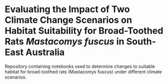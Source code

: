 # Evaluating the Impact of Two Climate Change Scenarios on Habitat Suitability for Broad-Toothed Rats _Mastacomys fuscus_ in South-East Australia
Repository containing notebooks used to determine changes to suitable habitat for broad-toothed rats (Mastacomys fuscus) under different climate scenarios.
